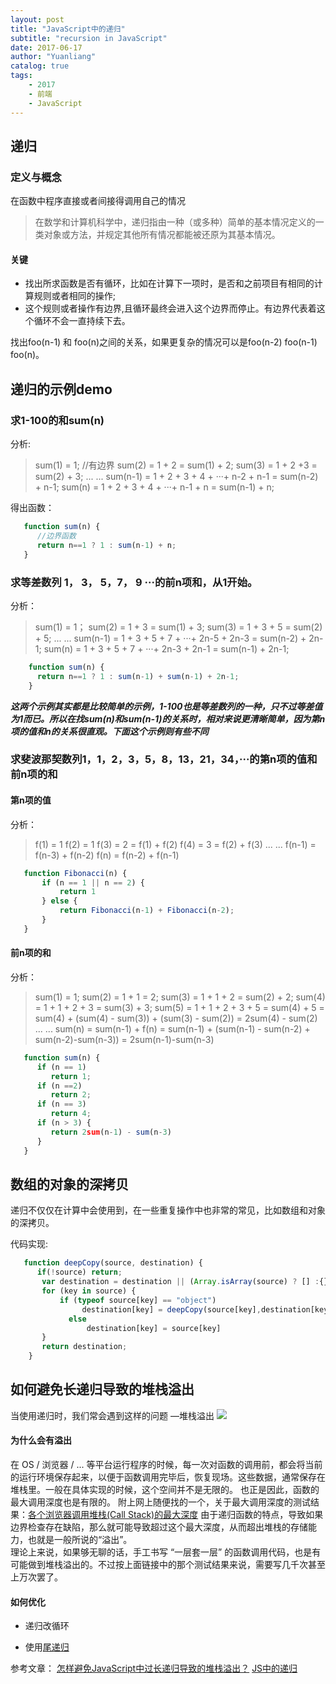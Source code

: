 ```yaml
---
layout: post
title: "JavaScript中的递归"
subtitle: "recursion in JavaScript"
date: 2017-06-17
author: "Yuanliang"
catalog: true
tags:
	- 2017
	- 前端
	- JavaScript
---
```


## 递归

### 定义与概念
在函数中程序直接或者间接得调用自己的情况
>在数学和计算机科学中，递归指由一种（或多种）简单的基本情况定义的一类对象或方法，并规定其他所有情况都能被还原为其基本情况。

#### 关键
- 找出所求函数是否有循环，比如在计算下一项时，是否和之前项目有相同的计算规则或者相同的操作;
- 这个规则或者操作有边界,且循环最终会进入这个边界而停止。有边界代表着这个循环不会一直持续下去。

找出foo(n-1) 和 foo(n)之间的关系，如果更复杂的情况可以是foo(n-2) foo(n-1) foo(n)。
## 递归的示例demo

### 求1-100的和sum(n)
分析:
> sum(1) = 1;   //有边界
sum(2) = 1 + 2 = sum(1) + 2;
sum(3) = 1 + 2 +3 = sum(2) + 3;
... ...
sum(n-1) = 1 + 2 + 3 + 4 + ···+ n-2 + n-1 = sum(n-2) + n-1;
sum(n) = 1 + 2 + 3 + 4 + ···+ n-1 + n = sum(n-1) + n;

得出函数：
``` javascript
   function sum(n) {
      //边界函数
      return n==1 ? 1 : sum(n-1) + n;
   }
```

### 求等差数列 1， 3， 5，7， 9  ···的前n项和，从1开始。
分析：
> sum(1) = 1；
  sum(2) = 1 + 3 = sum(1) + 3;
  sum(3) = 1 + 3 + 5 = sum(2) + 5;
  ... ...
sum(n-1) = 1 + 3 + 5 + 7 + ···+ 2n-5 + 2n-3 = sum(n-2) + 2n-1;
sum(n) = 1 + 3 + 5 + 7 + ···+ 2n-3 + 2n-1 = sum(n-1) + 2n-1;

``` javascript
    function sum(n) {
      return n==1 ? 1 : sum(n-1) + sum(n-1) + 2n-1;
    }
```

***这两个示例其实都是比较简单的示例，1-100也是等差数列的一种，只不过等差值为1而已。所以在找sum(n)和sum(n-1)的关系时，相对来说更清晰简单，因为第n项的值和n的关系很直观。下面这个示例则有些不同***

### 求斐波那契数列1，1，2，3，5，8，13，21，34，···的第n项的值和前n项的和
#### 第n项的值
分析：
> f(1) = 1
> f(2) = 1
> f(3) = 2 = f(1) + f(2)
> f(4) = 3 = f(2) + f(3)
> ... ...
> f(n-1) = f(n-3) + f(n-2)
> f(n) = f(n-2) + f(n-1)

``` javascript
   function Fibonacci(n) {
       if (n == 1 || n == 2) {
           return 1
       } else {
           return Fibonacci(n-1) + Fibonacci(n-2);
       }
   } 

```

#### 前n项的和
分析：
>sum(1) = 1;
>sum(2) = 1 + 1 = 2;
>sum(3) = 1 + 1 + 2 = sum(2) + 2;
>sum(4) = 1 + 1 + 2 + 3 = sum(3) + 3;
>sum(5) = 1 + 1 + 2 + 3 + 5 = sum(4) + 5 = sum(4) + (sum(4) - sum(3)) + (sum(3) - sum(2)) = 2sum(4) - sum(2)
>... ...
>sum(n) = sum(n-1) + f(n) = sum(n-1) + (sum(n-1) - sum(n-2) + sum(n-2)-sum(n-3)) = 2sum(n-1)-sum(n-3) 

``` javascript
   function sum(n) {
      if (n == 1) 
         return 1;
      if (n ==2) 
         return 2;
      if (n == 3)
         return 4;
      if (n > 3) {
         return 2sum(n-1) - sum(n-3)
      }
   }

```

## 数组的对象的深拷贝
递归不仅仅在计算中会使用到，在一些重复操作中也非常的常见，比如数组和对象的深拷贝。

代码实现:
``` javascript 
   function deepCopy(source, destination) {
      if(!source) return;
       var destination = destination || (Array.isArray(source) ? [] :{}) ;
       for (key in source) {
           if (typeof source[key] == "object") 
                destination[key] = deepCopy(source[key],destination[key])
             else
                 destination[key] = source[key]
       }
       return destination;
    }
```



## 如何避免长递归导致的堆栈溢出
当使用递归时，我们常会遇到这样的问题 —堆栈溢出
![](overflow.jpeg)

#### 为什么会有溢出
在 OS / 浏览器 / ... 等平台运行程序的时候，每一次对函数的调用前，都会将当前的运行环境保存起来，以便于函数调用完毕后，恢复现场。这些数据，通常保存在堆栈里。一般在具体实现的时候，这个空间并不是无限的。
也正是因此，函数的最大调用深度也是有限的。    附上网上随便找的一个，关于最大调用深度的测试结果：[各个浏览器调用堆栈(Call Stack)的最大深度]()   由于递归函数的特点，导致如果边界检查存在缺陷，那么就可能导致超过这个最大深度，从而超出堆栈的存储能力，也就是一般所说的“溢出”。    
理论上来说，如果够无聊的话，手工书写 “一层套一层” 的函数调用代码，也是有可能做到堆栈溢出的。不过按上面链接中的那个测试结果来说，需要写几千次甚至上万次罢了。

#### 如何优化
- 递归改循环


- 使用[尾递归](http://www.jianshu.com/p/269ba1ba1644)


参考文章：
[怎样避免JavaScript中过长递归导致的堆栈溢出？](https://www.zhihu.com/question/30078697)
[JS中的递归](http://www.cnblogs.com/liu666/p/5745301.html)




















